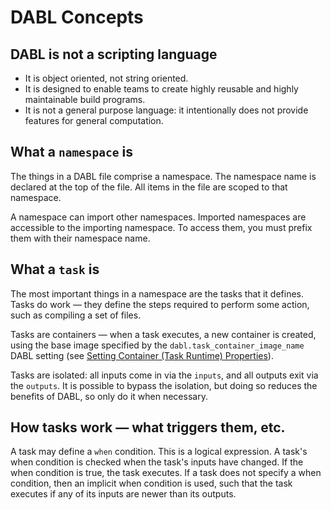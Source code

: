 # DABL Concepts

## DABL is not a scripting language

* It is object oriented, not string oriented.
* It is designed to enable teams to create highly reusable and highly maintainable
build programs.
* It is not a general purpose language: it intentionally does not provide features
for general computation.

## What a `namespace` is

The things in a DABL file comprise a namespace. The namespace name is declared
at the top of the file. All items in the file are scoped to that namespace.

A namespace can import other namespaces. Imported namespaces are accessible
to the importing namespace. To access them, you must prefix them with their
namespace name.

## What a `task` is

The most important things in a namespace are the tasks that it defines. Tasks
do work — they define the steps required to perform some action, such as
compiling a set of files.

Tasks are containers — when a task executes, a new container is created, using the
base image specified by the `dabl.task_container_image_name` DABL setting
(see [Setting Container (Task Runtime) Properties](/README.md#setting-container-task-runtime-properties)).

Tasks are isolated: all inputs come in via the `inputs`, and all outputs exit
via the `outputs`. It is possible to bypass the isolation, but doing so reduces
the benefits of DABL, so only do it when necessary.

## How tasks work — what triggers them, etc.

A task may define a `when` condition. This is a logical expression. A task's
when condition is checked when the task's inputs have changed. If the when
condition is true, the task executes. If a task does not specify a when condition,
then an implicit when condition is used, such that the task executes if any
of its inputs are newer than its outputs.
